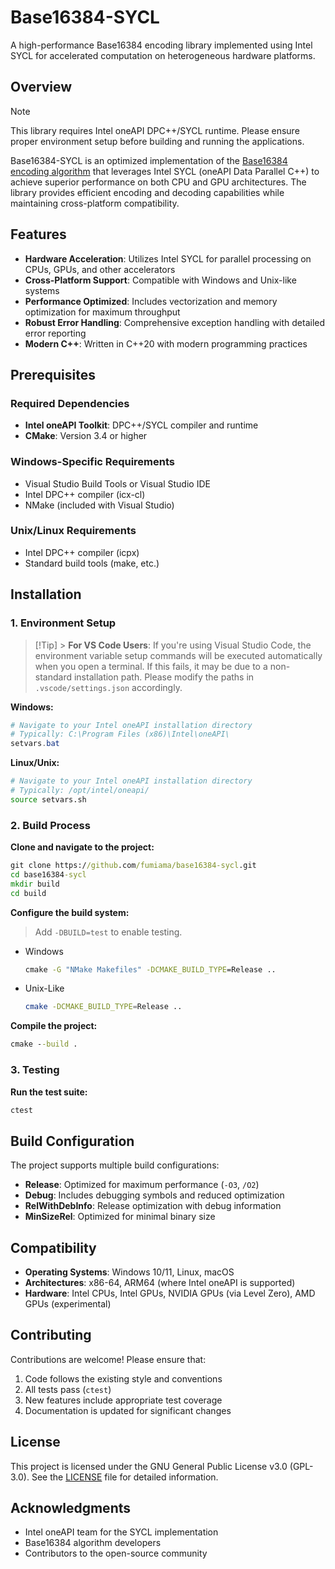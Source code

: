 # Base16384-SYCL

A high-performance Base16384 encoding library implemented using Intel SYCL for accelerated computation on heterogeneous hardware platforms.

## Overview

> [!Note]
> This library requires Intel oneAPI DPC++/SYCL runtime. Please ensure proper environment setup before building and running the applications.

Base16384-SYCL is an optimized implementation of the [Base16384 encoding algorithm](https://github.com/fumiama/base16384) that leverages Intel SYCL (oneAPI Data Parallel C++) to achieve superior performance on both CPU and GPU architectures. The library provides efficient encoding and decoding capabilities while maintaining cross-platform compatibility.

## Features

- **Hardware Acceleration**: Utilizes Intel SYCL for parallel processing on CPUs, GPUs, and other accelerators
- **Cross-Platform Support**: Compatible with Windows and Unix-like systems
- **Performance Optimized**: Includes vectorization and memory optimization for maximum throughput
- **Robust Error Handling**: Comprehensive exception handling with detailed error reporting
- **Modern C++**: Written in C++20 with modern programming practices

## Prerequisites

### Required Dependencies

- **Intel oneAPI Toolkit**: DPC++/SYCL compiler and runtime
- **CMake**: Version 3.4 or higher

### Windows-Specific Requirements

- Visual Studio Build Tools or Visual Studio IDE
- Intel DPC++ compiler (icx-cl)
- NMake (included with Visual Studio)

### Unix/Linux Requirements

- Intel DPC++ compiler (icpx)
- Standard build tools (make, etc.)

## Installation

### 1. Environment Setup

> [!Tip] > **For VS Code Users**: If you're using Visual Studio Code, the environment variable setup commands will be executed automatically when you open a terminal. If this fails, it may be due to a non-standard installation path. Please modify the paths in `.vscode/settings.json` accordingly.

**Windows:**

```powershell
# Navigate to your Intel oneAPI installation directory
# Typically: C:\Program Files (x86)\Intel\oneAPI\
setvars.bat
```

**Linux/Unix:**

```bash
# Navigate to your Intel oneAPI installation directory
# Typically: /opt/intel/oneapi/
source setvars.sh
```

### 2. Build Process

**Clone and navigate to the project:**

```cmd
git clone https://github.com/fumiama/base16384-sycl.git
cd base16384-sycl
mkdir build
cd build
```

**Configure the build system:**

> Add `-DBUILD=test` to enable testing.

- Windows
  ```cmd
  cmake -G "NMake Makefiles" -DCMAKE_BUILD_TYPE=Release ..
  ```
- Unix-Like
  ```sh
  cmake -DCMAKE_BUILD_TYPE=Release ..
  ```

**Compile the project:**

```cmd
cmake --build .
```

### 3. Testing

**Run the test suite:**

```cmd
ctest
```

## Build Configuration

The project supports multiple build configurations:

- **Release**: Optimized for maximum performance (`-O3`, `/O2`)
- **Debug**: Includes debugging symbols and reduced optimization
- **RelWithDebInfo**: Release optimization with debug information
- **MinSizeRel**: Optimized for minimal binary size

## Compatibility

- **Operating Systems**: Windows 10/11, Linux, macOS
- **Architectures**: x86-64, ARM64 (where Intel oneAPI is supported)
- **Hardware**: Intel CPUs, Intel GPUs, NVIDIA GPUs (via Level Zero), AMD GPUs (experimental)

## Contributing

Contributions are welcome! Please ensure that:

1. Code follows the existing style and conventions
2. All tests pass (`ctest`)
3. New features include appropriate test coverage
4. Documentation is updated for significant changes

## License

This project is licensed under the GNU General Public License v3.0 (GPL-3.0). See the [LICENSE](LICENSE) file for detailed information.

## Acknowledgments

- Intel oneAPI team for the SYCL implementation
- Base16384 algorithm developers
- Contributors to the open-source community
